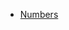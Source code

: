* [Numbers](https://github.com/GustavBrunszwig/JS_wiki/blob/main/utility_functions/numbers/README.md)
